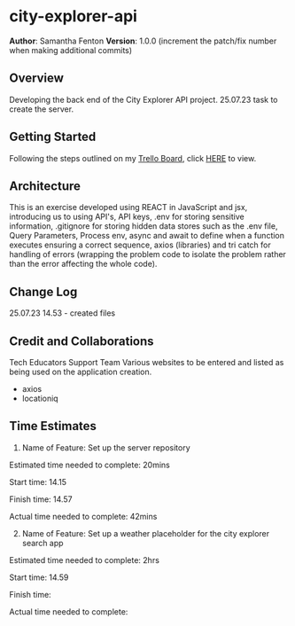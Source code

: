 # city-explorer-api

**Author**: Samantha Fenton
**Version**: 1.0.0 (increment the patch/fix number when making additional commits)

## Overview

Developing the back end of the City Explorer API project. 25.07.23 task to create the server.

## Getting Started

Following the steps outlined on my [Trello Board](https://trello.com/invite/b/xvmgugFQ/ATTIf800f24c118f131ceb9923dfc79a2259CA319B7E/city-explorer), click [HERE](https://trello.com/invite/b/xvmgugFQ/ATTIf800f24c118f131ceb9923dfc79a2259CA319B7E/city-explorer) to view.

## Architecture

This is an exercise developed using REACT in JavaScript and jsx, introducing us to using API's, API keys, .env for storing sensitive information, .gitignore for storing hidden data stores such as the .env file, Query Parameters, Process env, async and await to define when a function executes ensuring a correct sequence, axios (libraries) and tri catch for handling of errors (wrapping the problem code to isolate the problem rather than the error affecting the whole code).

## Change Log

25.07.23 14.53 - created files

## Credit and Collaborations

Tech Educators Support Team Various websites to be entered and listed as being used on the application creation.

- axios
- locationiq

## Time Estimates

1. Name of Feature: Set up the server repository

Estimated time needed to complete: 20mins

Start time: 14.15

Finish time: 14.57

Actual time needed to complete: 42mins

2. Name of Feature: Set up a weather placeholder for the city explorer search app

Estimated time needed to complete: 2hrs

Start time: 14.59

Finish time:

Actual time needed to complete:
